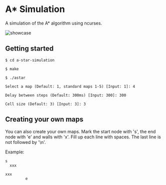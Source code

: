 # A* Simulation
A simulation of the A* algorithm using ncurses.

![showcase](https://user-images.githubusercontent.com/108880623/177858753-734d35dd-0a97-4666-8fe2-7e2ad217e3de.gif)

## Getting started
```
$ cd a-star-simulation

$ make

$ ./astar
```

```
Select a map (Default: 1, standard maps 1-5) [Input: 1]: 4

Delay between steps (Default: 300ms) [Input: 300]: 300

Cell size (Default: 3) [Input: 3]: 3
```

## Creating your own maps
You can also create your own maps. Mark the start node with 's', the end node with 'e' and walls with 'x'. Fill up each line with spaces. The last line is not followed by '\n'.

Example:
```
s         
  xxx     
          
xxx       
         e
```
